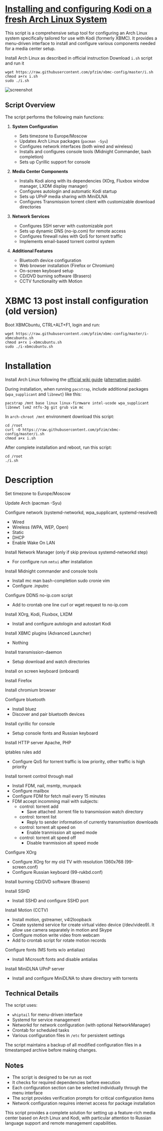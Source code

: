 # [Installing and configuring Kodi on a fresh Arch Linux System](https://github.com/pfzim/xbmc-config/)

This script is a comprehensive setup tool for configuring an Arch Linux system specifically tailored for use with Kodi (formerly XBMC). It provides a menu-driven interface to install and configure various components needed for a media center setup.

Install Arch Linux as described in official instruction
Download `i.sh` script and run it
```
wget https://raw.githubusercontent.com/pfzim/xbmc-config/master/i.sh
chmod a+rx i.sh
sudo ./i.sh
```

![screenshot](https://raw.githubusercontent.com/pfzim/other/master/screenshot_xbmc_config.png)

## Script Overview

The script performs the following main functions:

1. **System Configuration**
   - Sets timezone to Europe/Moscow
   - Updates Arch Linux packages (`pacman -Syu`)
   - Configures network interfaces (both wired and wireless)
   - Installs and configures console tools (Midnight Commander, bash completion)
   - Sets up Cyrillic support for console

2. **Media Center Components**
   - Installs Kodi along with its dependencies (XOrg, Fluxbox window manager, LXDM display manager)
   - Configures autologin and automatic Kodi startup
   - Sets up UPnP media sharing with MiniDLNA
   - Configures Transmission torrent client with customizable download directories

3. **Network Services**
   - Configures SSH server with customizable port
   - Sets up dynamic DNS (no-ip.com) for remote access
   - Configures firewall rules with QoS for torrent traffic
   - Implements email-based torrent control system

4. **Additional Features**
   - Bluetooth device configuration
   - Web browser installation (Firefox or Chromium)
   - On-screen keyboard setup
   - CD/DVD burning software (Brasero)
   - CCTV functionality with Motion

# XBMC 13 post install configuration (old version)

Boot XBMCbuntu, CTRL+ALT+F1, login and run:
```
wget https://raw.githubusercontent.com/pfzim/xbmc-config/master/i-xbmcubuntu.sh
chmod a+rx i-xbmcubuntu.sh
sudo ./i-xbmcubuntu.sh
```

# Installation

Install Arch Linux following the [official wiki guide](https://wiki.archlinux.org/index.php/Installation_guide) ([alternative guide](https://pingvinus.ru/note/archlinux-install)).

During installation, when running `pacstrap`, include additional packages (`wpa_supplicant` and `libnewt`) like this:
```
pacstrap /mnt base linux linux-firmware intel-ucode wpa_supplicant libnewt lvm2 ntfs-3g git grub vim mc
```
In `arch-chroot /mnt` environment download this script:
```
cd /root
curl -O https://raw.githubusercontent.com/pfzim/xbmc-config/master/i.sh
chmod a+x i.sh
```
After complete installation and reboot, run this script:
```
cd /root
./i.sh
```

# Description

Set timezone to Europe/Moscow

Update Arch (pacman -Syu)

Configure network (systemd-networkd, wpa_supplicant, systemd-resolved)
- Wired
- Wireless (WPA, WEP, Open)
- Static
- DHCP
- Enable Wake On LAN

Install Network Manager (only if skip previous systemd-networkd step)
- For configure run `nmtui` after installation

Install Midnight commander and console tools
- Install mc man bash-completion sudo cronie vim
- Configure .inputrc

Configure DDNS no-ip.com script
- Add to crontab one line curl or wget request to no-ip.com

Install XOrg, Kodi, Fluxbox, LXDM
- Install and configure autologin and autostart Kodi

Install XBMC plugins (Advanced Launcher)
- Nothing

Install transmission-daemon
- Setup download and watch directories

Install on screen keyboard (onboard)

Install Firefox

Install chromium browser

Configure bluetooth
- Install bluez
- Discover and pair bluetooth devices

Install cyrillic for console
- Setup console fonts and Russian keyboard

Install HTTP server Apache, PHP

iptables rules add
- Configure QoS for torrent traffic is low priority, other traffic is high priority

Install torrent control through mail
- Install FDM, nail, msmtp, munpack
- Configure mailbox
- Configure FDM for fetch mail every 15 minutes
- FDM accept incomming mail with subjects:
    - control: torrent add
        - Save attached .torrent file to transmission watch directory
    - control: torrent list
        - Reply to sender information of currently transmisstion downloads
    - control: torrent alt speed on
        - Enable tranmission alt speed mode
    - control: torrent alt speed off
        - Disable tranmission alt speed mode

Configure XOrg
- Configure XOrg for my old TV with resolution 1360x768 (99-screen.conf)
- Configure Russian keyboard (99-rukbd.conf)

Install burning CD/DVD software (Brasero)

Install SSHD
- Install SSHD and configure SSHD port

Install Motion (CCTV)
- Install motion, gstreamer, v4l2loopback
- Create systemd service for create virtual video device (/dev/video9). It allow use camera separately in motion and Skype
- Configure motion write video from webcam
- Add to crontab script for rotate motion records

Configure fonts (MS fonts w/o antialias)
- Install Microsoft fonts and disable antialias

Install MiniDLNA UPnP server
- Install and configure MiniDLNA to share directory with torrents

## Technical Details

The script uses:
- `whiptail` for menu-driven interface
- Systemd for service management
- Networkd for network configuration (with optional NetworkManager)
- Crontab for scheduled tasks
- Various configuration files in `/etc` for persistent settings

The script maintains a backup of all modified configuration files in a timestamped archive before making changes.

## Notes

- The script is designed to be run as root
- It checks for required dependencies before execution
- Each configuration section can be selected individually through the menu interface
- The script provides verification prompts for critical configuration items
- Network configuration requires internet access for package installation

This script provides a complete solution for setting up a feature-rich media center based on Arch Linux and Kodi, with particular attention to Russian language support and remote management capabilities.
